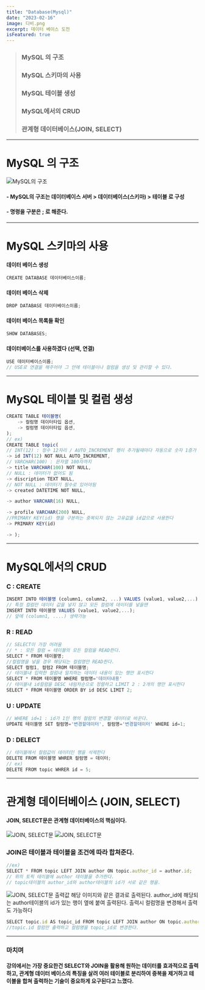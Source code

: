 ```yaml
---
title: "Database(Mysql)"
date: "2023-02-16"
image: 디비.png
excerpt: 데이터 베이스 도전
isFeatured: true
---
```


> ### MySQL 의 구조
>
> ### MySQL 스키마의 사용
>
> ### MySQL 테이블 생성
>
> ### MySQL에서의 CRUD
>
> ### 관계형 데이터베이스(JOIN, SELECT)

---

# MySQL 의 구조

![MySQL의 구조](https://velog.velcdn.com/images/javascccccccc/post/8c98a182-13f8-422d-8b69-bdbd1396ca20/image.png)

#### - MySQL의 구조는 데이터베이스 서버 > 데이터베이스(스키마) > 테이블 로 구성

#### - 명령을 구분은 ; 로 해준다.

---

# MySQL 스키마의 사용

#### 데이터 베이스 생성

```javascript
CREATE DATABASE 데이터베이스이름;
```

#### 데이터 베이스 삭제

```javascript
DROP DATABASE 데이터베이스이름;
```

#### 데이터 베이스 목록들 확인

```javascript
SHOW DATABASES;
```

#### 데이터베이스를 사용하겠다 (선택, 연결)

```javascript
USE 데이터베이스이름;
// USE로 연결을 해주어야 그 안에 테이블이나 컬럼을 생성 및 관리할 수 있다.
```

---

# MySQL 테이블 및 컬럼 생성

```javascript
CREATE TABLE 테이블명(
	-> 컬럼명 데이터타입 옵션,
    -> 컬럼명 데이터타입 옵션,
);
// ex)
CREATE TABLE topic(
// INT(12) : 정수 12자리 / AUTO_INCREMENT 행이 추가될때마다 자동으로 숫자 1증가
-> id INT(12) NOT NULL AUTO_INCREMENT,
// VARCHAR(100) : 문자열 100자까지
-> title VARCHAR(100) NOT NULL,
// NULL : 데이터가 없어도 됨
-> discription TEXT NULL,
// NOT NULL : 데이터기 필수로 있어야됨
-> created DATETIME NOT NULL,

-> author VARCHAR(16) NULL,

-> profile VARCHAR(200) NULL,
//PRIMARY KEY(id) 행을 구분하는 중복되지 않는 고유값을 id값으로 사용한다
-> PRIMARY KEY(id)

-> );
```

---

# MySQL에서의 CRUD

### C : CREATE

```javascript
INSERT INTO 테이블명 (column1, column2, ...) VALUES (value1, value2,...);
// 특정 컬럼만 데이터 값을 넣지 않고 모든 컬럼에 데이터를 넣을땐
INSERT INTO 테이블명 VALUES (value1, value2,...);
// 앞에 (column1, ....) 생략가능
```

### R : READ

```javascript
// SELECT이 가장 어려움
// * : 모든 컬럼 = 테이블의 모든 컬럼을 READ한다.
SELECT * FROM 테이블명;
//컬럼명을 넣을 경우 해당되는 컬럼명만 READ한다.
SELECT 컬럼1, 컬럼2 FROM 테이블명;
// 테이블내 입력한 컬럼내 일치하는 데이터 내용이 있는 행만 표시한다
SELECT * FROM 테이블명 WHERE 컬럼명='데이터내용'
// 테이블내 id컬럼을 DESC 내림차순으로 정렬하고 LIMIT 2 : 2개의 행만 표시한다
SELECT * FROM 테이블명 ORDER BY id DESC LIMIT 2;
```

### U : UPDATE

```javascript
// WHERE id=1 : id가 1인 행의 컬럼의 변경할 데이터로 바꾼다.
UPDATE 테이블명 SET 컬럼명='변경할데이터', 컬럼명='변경할데이터' WHERE id=1;
```

### D : DELECT

```javascript
// 테이블에서 컬럼값이 데이터인 행을 삭제한다
DELETE FROM 테이블명 WHRER 컬럼명 = 데이터;
// ex)
DELETE FROM topic WHRER id = 5;
```

---

# 관계형 데이터베이스 (JOIN, SELECT)

#### JOIN, SELECT문은 관계형 데이터베이스의 핵심이다.

![JOIN, SELECT문](https://velog.velcdn.com/images/javascccccccc/post/65eb4063-60af-4d9e-a0b6-56ac186c3809/image.PNG)
![JOIN, SELECT문](https://velog.velcdn.com/images/javascccccccc/post/d56a94d6-6076-4559-ae75-95dbf8c4c699/image.PNG)

### JOIN은 테이블과 테이블을 조건에 따라 합쳐준다.

```javascript
//ex)
SELECT * FROM topic LEFT JOIN author ON topic.author_id = author.id;
// 위의 토픽 테이블에 author 테이블을 추가한다.
// topic테이블의 author_id와 author테이블의 id가 서로 같은 행을.
```

![JOIN, SELECT문 출력값](https://velog.velcdn.com/images/javascccccccc/post/364f059e-91e6-464c-8f55-7ac52e7d82cc/image.PNG)
해당 이미지와 같은 결과로 출력된다.
author_id에 해당되는 author테이블의 id가 있는 행이 옆에 붙여 출력된다.
출력시 컬럼명을 변경해서 출력도 가능하다

```javascript
SELECT topic.id AS topic_id FROM topic LEFT JOIN author ON topic.author_id = author.id;
//topic.id 컬럼만 출력하고 컬럼명을 topic_id로 변경한다.
```

---

### 마치며

#### 강의에서는 가장 중요한건 SELECT와 JOIN을 활용해 원하는 데이터를 효과적으로 출력하고, 관계형 데이터 베이스의 특징을 살려 여러 테이블로 분리하여 중복을 제거하고 테이블을 합쳐 출력하는 기술이 중요하게 요구된다고 느꼈다.
